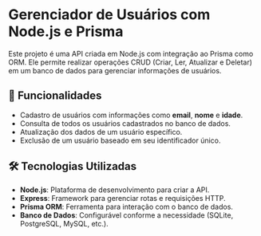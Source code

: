 # Gerenciador de Usuários com Node.js e Prisma

Este projeto é uma API  criada em Node.js com integração ao Prisma como ORM. Ele permite realizar operações CRUD (Criar, Ler, Atualizar e Deletar) em um banco de dados para gerenciar informações de usuários.

## 🚀 Funcionalidades

- Cadastro de usuários com informações como **email**, **nome** e **idade**.
- Consulta de todos os usuários cadastrados no banco de dados.
- Atualização dos dados de um usuário específico.
- Exclusão de um usuário baseado em seu identificador único.

## 🛠 Tecnologias Utilizadas

- **Node.js**: Plataforma de desenvolvimento para criar a API.
- **Express**: Framework para gerenciar rotas e requisições HTTP.
- **Prisma ORM**: Ferramenta para interação com o banco de dados.
- **Banco de Dados**: Configurável conforme a necessidade (SQLite, PostgreSQL, MySQL, etc.).
